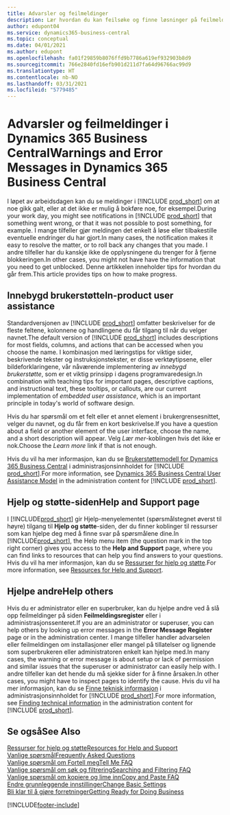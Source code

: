 ```yaml
---
title: Advarsler og feilmeldinger
description: Lær hvordan du kan feilsøke og finne løsninger på feilmeldinger når du arbeider i Business Central.
author: edupont04
ms.service: dynamics365-business-central
ms.topic: conceptual
ms.date: 04/01/2021
ms.author: edupont
ms.openlocfilehash: fa01f29859b8076ffd9b7786a619ef932903b8d9
ms.sourcegitcommit: 766e2840fd16efb901d211d7fa64d96766ac99d9
ms.translationtype: HT
ms.contentlocale: nb-NO
ms.lasthandoff: 03/31/2021
ms.locfileid: "5779485"
---
```

# <a name="warnings-and-error-messages-in-dynamics-365-business-central"></a><span data-ttu-id="5e0ac-103">Advarsler og feilmeldinger i Dynamics 365 Business Central</span><span class="sxs-lookup"><span data-stu-id="5e0ac-103">Warnings and Error Messages in Dynamics 365 Business Central</span></span>

<span data-ttu-id="5e0ac-104">I løpet av arbeidsdagen kan du se meldinger i [!INCLUDE [prod_short](includes/prod_short.md)] om at noe gikk galt, eller at det ikke er mulig å bokføre noe, for eksempel.</span><span class="sxs-lookup"><span data-stu-id="5e0ac-104">During your work day, you might see notifications in [!INCLUDE [prod_short](includes/prod_short.md)] that something went wrong, or that it was not possible to post something, for example.</span></span> <span data-ttu-id="5e0ac-105">I mange tilfeller gjør meldingen det enkelt å løse eller tilbakestille eventuelle endringer du har gjort.</span><span class="sxs-lookup"><span data-stu-id="5e0ac-105">In many cases, the notification makes it easy to resolve the matter, or to roll back any changes that you made.</span></span> <span data-ttu-id="5e0ac-106">I andre tilfeller har du kanskje ikke de opplysningene du trenger for å fjerne blokkeringen.</span><span class="sxs-lookup"><span data-stu-id="5e0ac-106">In other cases, you might not have have the information that you need to get unblocked.</span></span> <span data-ttu-id="5e0ac-107">Denne artikkelen inneholder tips for hvordan du går frem.</span><span class="sxs-lookup"><span data-stu-id="5e0ac-107">This article provides tips on how to make progress.</span></span>  

## <a name="in-product-user-assistance"></a><span data-ttu-id="5e0ac-108">Innebygd brukerstøtte</span><span class="sxs-lookup"><span data-stu-id="5e0ac-108">In-product user assistance</span></span>

<span data-ttu-id="5e0ac-109">Standardversjonen av [!INCLUDE [prod_short](includes/prod_short.md)] omfatter beskrivelser for de fleste feltene, kolonnene og handlingene du får tilgang til når du velger navnet.</span><span class="sxs-lookup"><span data-stu-id="5e0ac-109">The default version of [!INCLUDE [prod_short](includes/prod_short.md)] includes descriptions for most fields, columns, and actions that can be accessed when you choose the name.</span></span> <span data-ttu-id="5e0ac-110">I kombinasjon med læringstips for viktige sider, beskrivende tekster og instruksjonstekster, er disse verktøytipsene, eller bildeforklaringene, vår nåværende implementering av *innebygd brukerstøtte*, som er et viktig prinsipp i dagens programvaredesign.</span><span class="sxs-lookup"><span data-stu-id="5e0ac-110">In combination with teaching tips for important pages, descriptive captions, and instructional text, these tooltips, or callouts, are our current implementation of *embedded user assistance*, which is an important principle in today's world of software design.</span></span>  

<span data-ttu-id="5e0ac-111">Hvis du har spørsmål om et felt eller et annet element i brukergrensesnittet, velger du navnet, og du får frem en kort beskrivelse.</span><span class="sxs-lookup"><span data-stu-id="5e0ac-111">If you have a question about a field or another element of the user interface, choose the name, and a short description will appear.</span></span> <span data-ttu-id="5e0ac-112">Velg *Lær mer*-koblingen hvis det ikke er nok.</span><span class="sxs-lookup"><span data-stu-id="5e0ac-112">Choose the *Learn more* link if that is not enough.</span></span>  

<span data-ttu-id="5e0ac-113">Hvis du vil ha mer informasjon, kan du se [Brukerstøttemodell for Dynamics 365 Business Central](/dynamics365/business-central/dev-itpro/user-assistance) i administrasjonsinnholdet for [!INCLUDE [prod_short](includes/prod_short.md)].</span><span class="sxs-lookup"><span data-stu-id="5e0ac-113">For more information, see [Dynamics 365 Business Central User Assistance Model](/dynamics365/business-central/dev-itpro/user-assistance) in the administration content for [!INCLUDE [prod_short](includes/prod_short.md)].</span></span>  

## <a name="help-and-support-page"></a><span data-ttu-id="5e0ac-114">Hjelp og støtte-siden</span><span class="sxs-lookup"><span data-stu-id="5e0ac-114">Help and Support page</span></span>

<span data-ttu-id="5e0ac-115">I [!INCLUDE[prod_short](includes/prod_short.md)] gir Hjelp-menyelementet (spørsmålstegnet øverst til høyre) tilgang til **Hjelp og støtte**-siden, der du finner koblinger til ressurser som kan hjelpe deg med å finne svar på spørsmålene dine.</span><span class="sxs-lookup"><span data-stu-id="5e0ac-115">In [!INCLUDE[prod_short](includes/prod_short.md)], the Help menu item (the question mark in the top right corner) gives you access to the **Help and Support** page, where you can find links to resources that can help you find answers to your questions.</span></span> <span data-ttu-id="5e0ac-116">Hvis du vil ha mer informasjon, kan du se [Ressurser for hjelp og støtte](product-help-and-support.md).</span><span class="sxs-lookup"><span data-stu-id="5e0ac-116">For more information, see [Resources for Help and Support](product-help-and-support.md).</span></span>  

## <a name="help-others"></a><span data-ttu-id="5e0ac-117">Hjelpe andre</span><span class="sxs-lookup"><span data-stu-id="5e0ac-117">Help others</span></span>

<span data-ttu-id="5e0ac-118">Hvis du er administrator eller en superbruker, kan du hjelpe andre ved å slå opp feilmeldinger på siden **Feilmeldingsregister** eller i administrasjonssenteret.</span><span class="sxs-lookup"><span data-stu-id="5e0ac-118">If you are an administrator or superuser, you can help others by looking up error messages in the **Error Message Register** page or in the administration center.</span></span> <span data-ttu-id="5e0ac-119">I mange tilfeller handler advarselen eller feilmeldingen om installasjoner eller mangel på tillatelser og lignende som superbrukeren eller administratoren enkelt kan hjelpe med.</span><span class="sxs-lookup"><span data-stu-id="5e0ac-119">In many cases, the warning or error message is about setup or lack of permission and similar issues that the superuser or administrator can easily help with.</span></span> <span data-ttu-id="5e0ac-120">I andre tilfeller kan det hende du må sjekke sider for å finne årsaken.</span><span class="sxs-lookup"><span data-stu-id="5e0ac-120">In other cases, you might have to inspect pages to identify the cause.</span></span> <span data-ttu-id="5e0ac-121">Hvis du vil ha mer informasjon, kan du se [Finne teknisk informasjon](/dynamics365/business-central/dev-itpro/administration/manage-technical-support#finding-technical-information) i administrasjonsinnholdet for [!INCLUDE [prod_short](includes/prod_short.md)].</span><span class="sxs-lookup"><span data-stu-id="5e0ac-121">For more information, see [Finding technical information](/dynamics365/business-central/dev-itpro/administration/manage-technical-support#finding-technical-information) in the administration content for [!INCLUDE [prod_short](includes/prod_short.md)].</span></span>  

## <a name="see-also"></a><span data-ttu-id="5e0ac-122">Se også</span><span class="sxs-lookup"><span data-stu-id="5e0ac-122">See Also</span></span>

[<span data-ttu-id="5e0ac-123">Ressurser for hjelp og støtte</span><span class="sxs-lookup"><span data-stu-id="5e0ac-123">Resources for Help and Support</span></span>](product-help-and-support.md)  
[<span data-ttu-id="5e0ac-124">Vanlige spørsmål</span><span class="sxs-lookup"><span data-stu-id="5e0ac-124">Frequently Asked Questions</span></span>](across-faq.md)  
[<span data-ttu-id="5e0ac-125">Vanlige spørsmål om Fortell meg</span><span class="sxs-lookup"><span data-stu-id="5e0ac-125">Tell Me FAQ</span></span>](ui-search-faq.md)  
[<span data-ttu-id="5e0ac-126">Vanlige spørsmål om søk og filtrering</span><span class="sxs-lookup"><span data-stu-id="5e0ac-126">Searching and Filtering FAQ</span></span>](ui-search-filter-faq.md)  
[<span data-ttu-id="5e0ac-127">Vanlige spørsmål om kopiere og lime inn</span><span class="sxs-lookup"><span data-stu-id="5e0ac-127">Copy and Paste FAQ</span></span>](faq-copy-paste.yml)  
[<span data-ttu-id="5e0ac-128">Endre grunnleggende innstillinger</span><span class="sxs-lookup"><span data-stu-id="5e0ac-128">Change Basic Settings</span></span>](ui-change-basic-settings.md)  
[<span data-ttu-id="5e0ac-129">Bli klar til å gjøre forretninger</span><span class="sxs-lookup"><span data-stu-id="5e0ac-129">Getting Ready for Doing Business</span></span>](ui-get-ready-business.md)  


[!INCLUDE[footer-include](includes/footer-banner.md)]